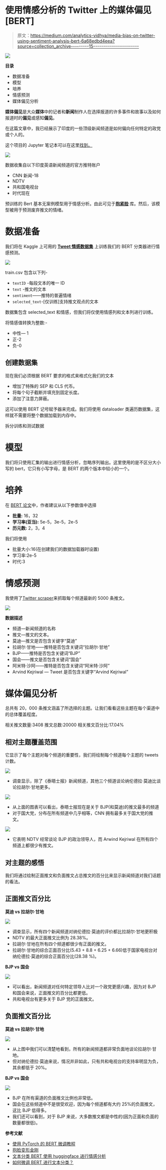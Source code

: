 # 使用情感分析的 Twitter 上的媒体偏见[BERT]

> 原文：<https://medium.com/analytics-vidhya/media-bias-on-twitter-using-sentiment-analysis-bert-6a68edbd4eea?source=collection_archive---------15----------------------->

![](img/a5a86b97e115e7d5d482b771b4743d8d.png)

**目录**

*   数据准备
*   模型
*   培养
*   情感预测
*   媒体偏见分析

**媒体偏见**是大众**媒体**中的记者和**新闻**制作人在选择报道的许多事件和故事以及如何报道时的**偏见**或感知**偏见**。

在这篇文章中，我已经展示了印度的一些顶级新闻频道是如何偏向任何特定的政党或个人的。

这个项目的 Jupyter 笔记本可以在这里[找到。](https://github.com/sourabhdharpure/Media-Bias-on-Twitter-using-Sentiment-Analysis-BERT-)

![](img/80c3f02c68297eec9e79b7f4ee61ce48.png)

数据收集自以下印度英语新闻频道的官方推特账户

*   CNN 新闻-18
*   NDTV
*   共和国电视台
*   时代现在

预训练的 Bert 基本无案例模型用于情感分析。由此可见于[**抱紧脸**](https://huggingface.co/bert-base-uncased) 库。然后，该模型被用于预测废弃推文的情绪。

# **数据准备**

我们将在 Kaggle 上可用的 [**Tweet 情感数据集**](https://www.kaggle.com/c/tweet-sentiment-extraction) 上训练我们的 BERT 分类器进行情感预测。

![](img/62b5b587c891490d33d1cc4b2a0f251a.png)

train.csv 包含以下列-

*   `textID` -每段文本的唯一 ID
*   `text` -推文的文本
*   `sentiment`——推特的普遍情绪
*   `selected_text`-[仅训练]支持推文观点的文本

数据集包含 selected_text 和情感，但我们将仅使用情感列和文本列进行训练。

将情感值转换为整数:-

*   中性— 1
*   正-2
*   负-0

## 创建数据集

现在我们必须根据 BERT 要求的格式来格式化我们的文本

*   增加了特殊的 SEP 和 CLS 代币。
*   将每个句子截断并填充到固定长度。
*   添加了注意力屏蔽。

这可以使用 BERT 记号赋予器来完成。我们将使用 dataloader 类遍历数据集，这样就不需要将整个数据加载到内存中。

拆分训练和测试数据

# 模型

我们将只使用汇集的输出进行情感分析，忽略序列输出。这里使用的是不区分大小写的 bert，它只有小写字母，是 BERT 的两个版本中较小的一个。

# 培养

在 [BERT 论文](https://arxiv.org/pdf/1810.04805.pdf)中，作者建议从以下参数值中选择

*   **批量:** 16，32
*   **学习率(亚当):** 5e-5，3e-5，2e-5
*   **历元数:** 2，3，4

我们将使用

*   批量大小:16(在创建我们的数据加载器时设置)
*   学习率:2e-5
*   时代:3

# 情感预测

我使用了[Twitter scraper](https://dev.to/natterstefan/scrape-tweets-from-twitter-profiles-without-using-twitter-s-api-47n7)来抓取每个频道最新的 5000 条推文。

![](img/fc57ca32a90aea8e696149488baff850.png)

**数据描述**

*   频道—新闻频道的名称
*   推文—推文的文本。
*   莫迪—推文是否包含关键字“莫迪”
*   拉胡尔·甘地——推特是否包含关键词“拉胡尔·甘地”
*   BJP——推特是否包含关键词“BJP”
*   国会——推文是否包含关键词“国会”
*   阿米特·沙阿——推特是否包含关键词“阿米特·沙阿”
*   Arvind Kejriwal — Tweet 是否包含关键字“Arvind Kejriwal”

# 媒体偏见分析

总共有 20，000 条推文涵盖了所选择的主题。让我们看看这些主题在每个渠道中的总体覆盖程度。

相关推文数量:3408 推文总数:20000 相关推文百分比:17.04%

## 相对主题覆盖范围

它显示了每个主题对每个频道的重要性，我们将绘制每个频道每个主题的 tweets 计数。

![](img/f0f73eaab17ae1d3b71ee169df21ae33.png)

*   调查显示，除了《泰晤士报》新闻频道，其他三个频道谈论纳伦德拉·莫迪比谈论拉胡尔·甘地更多。

![](img/8c20c037bc6a1872a832c80cbac96ca5.png)

*   从上面的图表可以看出，泰晤士报现在是关于 BJP(和莫迪)的推文最多的频道
*   对于国大党，分布在所有频道中几乎相等，CNN 拥有最多关于国大党的推文。

![](img/8d676e290fcb46daaba57e75106e1b25.png)

*   它表明 NDTV 经常谈论 BJP 的政治领导人，而 Arwind Kejriwal 在所有四个频道上都很少有推文。

## 对主题的感悟

我们将通过绘制正面推文和负面推文占总推文的百分比来显示新闻频道对我们话题的看法。

## **正面推文百分比**

**莫迪 vs 拉胡尔·甘地**

![](img/ec1a465066be1ebd201adb5cefae40a6.png)

*   调查显示，所有四个新闻频道对纳伦德拉·莫迪的评价都比拉胡尔·甘地更积极
*   NDTV 的最大正面推文比例为 28.38%。
*   拉胡尔·甘地在所有四个频道都很少有正面的推文。
*   拉胡尔·甘地的综合正面百分比(5.43 + 8.8 + 6.25 + 6.66)低于国家电视台对纳伦德拉·莫迪的综合正面百分比(28.38 %)。

**BJP vs 国会**

![](img/f11891962b0ae39d2e93ddb4cf880ca3.png)

*   可以看出，新闻频道对任何特定领导人比对一个政党更感兴趣，因为对 BJP 和国会来说，正面推文的百分比都更低。
*   共和电视台有更多关于 BJP 党的正面推文。

## 负面推文百分比

**莫迪 vs 拉胡尔·甘地**

![](img/066f88d7034c9755bda55c056306e6d3.png)

*   从上图中我们可以清楚地看到，所有的新闻频道都非常负面地谈论拉胡尔·甘地。
*   但对纳伦德拉·莫迪来说，情况并非如此，只有共和电视台的支持率明显为负，其余都低于 20%。

**BJP vs 国会**

![](img/eeb060584a6b31063380ae607bb1ddcb.png)

*   BJP 在所有渠道的负面推文比例也非常低。
*   国会在这些频道中不是很受欢迎，因为每个频道都有大约 25%的负面推文，这比 BJP 低得多。
*   我们还可以看到，对于 BJP 来说，大多数推文都是中性的(因为正面和负面的数量都很低)。

**参考文献**

*   [使用 PyTorch 的 BERT 微调教程](https://mccormickml.com/2019/07/22/BERT-fine-tuning/)
*   [抱脸变形金刚](https://huggingface.co/transformers/)
*   [文本分类 BERT 使用 huggingface 进行情感分析](https://www.youtube.com/watch?time_continue=2055&v=8N-nM3QW7O0&feature=emb_title)
*   [如何微调 BERT 进行文本分类？](https://arxiv.org/pdf/1905.05583.pdf)